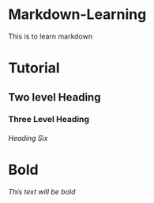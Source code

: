 # Markdown-Learning
This is to learn markdown

# Tutorial

## Two level Heading

### Three Level Heading

###### Heading Six

# Bold
*This text will be bold*
